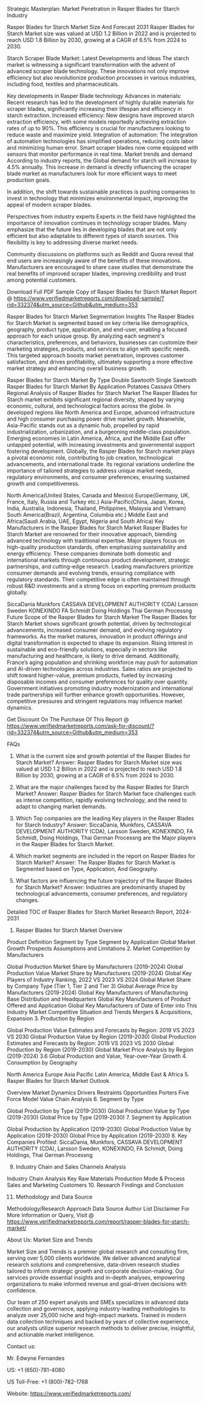 Strategic Masterplan: Market Penetration in Rasper Blades for Starch Industry


Rasper Blades for Starch Market Size And Forecast 2031
Rasper Blades for Starch Market size was valued at USD 1.2 Billion in 2022 and is projected to reach USD 1.8 Billion by 2030, growing at a CAGR of 6.5% from 2024 to 2030.

Starch Scraper Blade Market: Latest Developments and Ideas
The starch market is witnessing a significant transformation with the advent of advanced scraper blade technology. These innovations not only improve efficiency but also revolutionize production processes in various industries, including food, textiles and pharmaceuticals.

Key developments in Rasper Blade technology
Advances in materials: Recent research has led to the development of highly durable materials for scraper blades, significantly increasing their lifespan and efficiency in starch extraction.
Increased efficiency: New designs have improved starch extraction efficiency, with some models reportedly achieving extraction rates of up to 90%. This efficiency is crucial for manufacturers looking to reduce waste and maximize yield.
Integration of automation: The integration of automation technologies has simplified operations, reducing costs labor and minimizing human error. Smart scraper blades now come equipped with sensors that monitor performance in real time.
Market trends and demand
According to industry reports, the Global demand for starch will increase by 4.5% annually. This increase in demand is directly influencing the scraper blade market as manufacturers look for more efficient ways to meet production goals.

In addition, the shift towards sustainable practices is pushing companies to invest in technology that minimizes environmental impact, improving the appeal of modern scraper blades.

Perspectives from industry experts
Experts in the field have highlighted the importance of innovation continues in technology scraper blades. Many emphasize that the future lies in developing blades that are not only efficient but also adaptable to different types of starch sources. This flexibility is key to addressing diverse market needs.

Community discussions on platforms such as Reddit and Quora reveal that end users are increasingly aware of the benefits of these innovations. Manufacturers are encouraged to share case studies that demonstrate the real benefits of improved scraper blades, improving credibility and trust among potential customers.

Download Full PDF Sample Copy of Rasper Blades for Starch Market Report @ https://www.verifiedmarketreports.com/download-sample/?rid=332374&utm_source=Github&utm_medium=353

Rasper Blades for Starch Market Segmentation Insights
The Rasper Blades for Starch Market is segmented based on key criteria like demographics, geography, product type, application, and end-user, enabling a focused approach for each unique group. By analyzing each segment's characteristics, preferences, and behaviors, businesses can customize their marketing strategies, products, and services to align with specific needs. This targeted approach boosts market penetration, improves customer satisfaction, and drives profitability, ultimately supporting a more effective market strategy and enhancing overall business growth.

Rasper Blades for Starch Market By Type
Double Sawtooth
Single Sawtooth
Rasper Blades for Starch Market By Application
Potatoes
Cassava
Others
Regional Analysis of Rasper Blades for Starch Market
The Rasper Blades for Starch market exhibits significant regional diversity, shaped by varying economic, cultural, and technological factors across the globe. In developed regions like North America and Europe, advanced infrastructure and high consumer purchasing power drive market growth. Meanwhile, Asia-Pacific stands out as a dynamic hub, propelled by rapid industrialization, urbanization, and a burgeoning middle-class population. Emerging economies in Latin America, Africa, and the Middle East offer untapped potential, with increasing investments and governmental support fostering development. Globally, the Rasper Blades for Starch market plays a pivotal economic role, contributing to job creation, technological advancements, and international trade. Its regional variations underline the importance of tailored strategies to address unique market needs, regulatory environments, and consumer preferences, ensuring sustained growth and competitiveness.

North America(United States, Canada and Mexico)
Europe(Germany, UK, France, Italy, Russia and Turkey etc.)
Asia-Pacific(China, Japan, Korea, India, Australia, Indonesia, Thailand, Philippines, Malaysia and Vietnam)
South America(Brazil, Argentina, Columbia etc.)
Middle East and Africa(Saudi Arabia, UAE, Egypt, Nigeria and South Africa)
Key Manufacturers in the Rasper Blades for Starch Market
Rasper Blades for Starch Market are renowned for their innovative approach, blending advanced technology with traditional expertise. Major players focus on high-quality production standards, often emphasizing sustainability and energy efficiency. These companies dominate both domestic and international markets through continuous product development, strategic partnerships, and cutting-edge research. Leading manufacturers prioritize consumer demands and evolving trends, ensuring compliance with regulatory standards. Their competitive edge is often maintained through robust R&D investments and a strong focus on exporting premium products globally.

SiccaDania
Munkfors
CASSAVA DEVELOPMENT AUTHORITY (CDA)
Larsson Sweden
KONEXINDO
FA Schmidt
Doing Holdings
Thai German Processng
Future Scope of the Rasper Blades for Starch Market
The Rasper Blades for Starch Market shows significant growth potential, driven by technological advancements, increased consumer demand, and evolving regulatory frameworks. As the market matures, innovation in product offerings and digital transformation is expected to shape its expansion. Rising interest in sustainable and eco-friendly solutions, especially in sectors like manufacturing and healthcare, is likely to drive demand. Additionally, France’s aging population and shrinking workforce may push for automation and AI-driven technologies across industries. Sales ratios are projected to shift toward higher-value, premium products, fueled by increasing disposable incomes and consumer preferences for quality over quantity. Government initiatives promoting industry modernization and international trade partnerships will further enhance growth opportunities. However, competitive pressures and stringent regulations may influence market dynamics.

Get Discount On The Purchase Of This Report @ https://www.verifiedmarketreports.com/ask-for-discount/?rid=332374&utm_source=Github&utm_medium=353

FAQs
1. What is the current size and growth potential of the Rasper Blades for Starch Market?
Answer: Rasper Blades for Starch Market size was valued at USD 1.2 Billion in 2022 and is projected to reach USD 1.8 Billion by 2030, growing at a CAGR of 6.5% from 2024 to 2030.

2. What are the major challenges faced by the Rasper Blades for Starch Market?
Answer: Rasper Blades for Starch Market face challenges such as intense competition, rapidly evolving technology, and the need to adapt to changing market demands.

3. Which Top companies are the leading Key players in the Rasper Blades for Starch Industry?
Answer: SiccaDania, Munkfors, CASSAVA DEVELOPMENT AUTHORITY (CDA), Larsson Sweden, KONEXINDO, FA Schmidt, Doing Holdings, Thai German Processng are the Major players in the Rasper Blades for Starch Market.

4. Which market segments are included in the report on Rasper Blades for Starch Market?
Answer: The Rasper Blades for Starch Market is Segmented based on Type, Application, And Geography.

5. What factors are influencing the future trajectory of the Rasper Blades for Starch Market?
Answer: Industries are predominantly shaped by technological advancements, consumer preferences, and regulatory changes.

Detailed TOC of Rasper Blades for Starch Market Research Report, 2024-2031
1. Rasper Blades for Starch Market Overview

Product Definition
Segment by Type
Segment by Application
Global Market Growth Prospects
Assumptions and Limitations
2. Market Competition by Manufacturers

Global Production Market Share by Manufacturers (2019-2024)
Global Production Value Market Share by Manufacturers (2019-2024)
Global Key Players of Industry Ranking, 2022 VS 2023 VS 2024
Global Market Share by Company Type (Tier 1, Tier 2 and Tier 3)
Global Average Price by Manufacturers (2019-2024)
Global Key Manufacturers of Manufacturing Base Distribution and Headquarters
Global Key Manufacturers of Product Offered and Application
Global Key Manufacturers of Date of Enter into This Industry
Market Competitive Situation and Trends
Mergers & Acquisitions, Expansion
3. Production by Region

Global Production Value Estimates and Forecasts by Region: 2019 VS 2023 VS 2030
Global Production Value by Region (2019-2030)
Global Production Estimates and Forecasts by Region: 2019 VS 2023 VS 2030
Global Production by Region (2019-2030)
Global Market Price Analysis by Region (2019-2024) 3.6 Global Production and Value, Year-over-Year Growth
4. Consumption by Geography

North America
Europe
Asia Pacific
Latin America, Middle East & Africa
5. Rasper Blades for Starch Market Outlook

Overview
Market Dynamics
Drivers
Restraints
Opportunities
Porters Five Force Model
Value Chain Analysis 
6. Segment by Type

Global Production by Type (2019-2030)
Global Production Value by Type (2019-2030)
Global Price by Type (2019-2030)
7. Segment by Application

Global Production by Application (2019-2030)
Global Production Value by Application (2019-2030)
Global Price by Application (2019-2030)
8. Key Companies Profiled: SiccaDania, Munkfors, CASSAVA DEVELOPMENT AUTHORITY (CDA), Larsson Sweden, KONEXINDO, FA Schmidt, Doing Holdings, Thai German Processng

9. Industry Chain and Sales Channels Analysis

Industry Chain Analysis
Key Raw Materials
Production Mode & Process
Sales and Marketing
Customers
10. Research Findings and Conclusion

11. Methodology and Data Source

Methodology/Research Approach
Data Source
Author List
Disclaimer
For More Information or Query, Visit @ https://www.verifiedmarketreports.com/report/rasper-blades-for-starch-market/

About Us: Market Size and Trends

Market Size and Trends is a premier global research and consulting firm, serving over 5,000 clients worldwide. We deliver advanced analytical research solutions and comprehensive, data-driven research studies tailored to inform strategic growth and corporate decision-making. Our services provide essential insights and in-depth analyses, empowering organizations to make informed revenue and goal-driven decisions with confidence.

Our team of 250 expert analysts and SMEs specializes in advanced data collection and governance, applying industry-leading methodologies to analyze over 25,000 niche and high-impact markets. Trained in modern data collection techniques and backed by years of collective experience, our analysts utilize superior research methods to deliver precise, insightful, and actionable market intelligence.

Contact us:

Mr. Edwyne Fernandes

US: +1 (650)-781-4080

US Toll-Free: +1 (800)-782-1768

Website: https://www.verifiedmarketreports.com/
